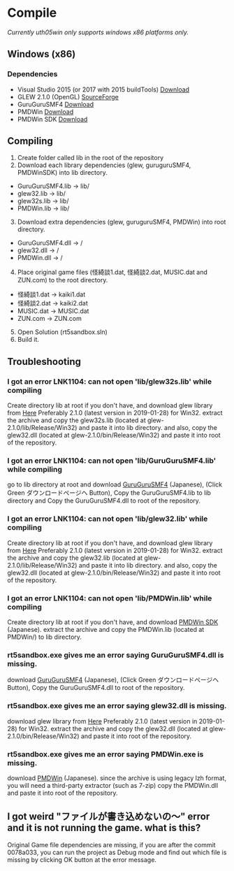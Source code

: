 # Compile
*Currently uth05win only supports windows x86 platforms only.* 
  
## Windows (x86)
### Dependencies
* Visual Studio 2015 (or 2017 with 2015 buildTools) [Download](https://visualstudio.com)
* GLEW 2.1.0 (OpenGL) [SourceForge](https://glew.sourceforge.net)
* GuruGuruSMF4 [Download](https://www.vector.co.jp/soft/dl/win95/prog/se302066.html)
* PMDWin [Download](http://c60.la.coocan.jp/)
* PMDWin SDK [Download](http://c60.la.coocan.jp/)

## Compiling
1. Create folder called lib in the root of the repository
2. Download each library dependencies (glew, guruguruSMF4, PMDWinSDK) into lib directory.
  * GuruGuruSMF4.lib -> lib/
  * glew32.lib -> lib/
  * glew32s.lib -> lib/
  * PMDWin.lib -> lib/
3. Download extra dependencies (glew, guruguruSMF4, PMDWin) into root directory.
  * GuruGuruSMF4.dll -> /
  * glew32.dll -> /
  * PMDWin.dll -> /
4. Place original game files (怪綺談1.dat, 怪綺談2.dat, MUSIC.dat and ZUN.com) to the root directory.
  * 怪綺談1.dat -> kaiki1.dat
  * 怪綺談2.dat -> kaiki2.dat
  * MUSIC.dat -> MUSIC.dat
  * ZUN.com -> ZUN.com
5. Open Solution (rt5sandbox.sln)
6. Build it.

## Troubleshooting

### I got an error LNK1104: can not open 'lib/glew32s.lib' while compiling
Create directory lib at root if you don't have, and download glew library from [Here](http://glew.sourceforge.net/) Preferably 2.1.0 (latest version in 2019-01-28) for Win32. extract the archive and copy the glew32s.lib (located at glew-2.1.0/lib/Release/Win32) and paste it into lib directory. and also, copy the glew32.dll (located at glew-2.1.0/bin/Release/Win32) and paste it into root of the repository.

### I got an error LNK1104: can not open 'lib/GuruGuruSMF4.lib' while compiling
go to lib directory at root and download [GuruGuruSMF4]( https://www.vector.co.jp/soft/dl/win95/prog/se302066.html) (Japanese), (Click Green ダウンロードページヘ Button), Copy the GuruGuruSMF4.lib to lib directory and Copy the GuruGuruSMF4.dll to root of the repository.

### I got an error LNK1104: can not open 'lib/glew32.lib' while compiling
Create directory lib at root if you don't have, and download glew library from [Here](http://glew.sourceforge.net/) Preferably 2.1.0 (latest version in 2019-01-28) for Win32. extract the archive and copy the glew32.lib (located at glew-2.1.0/lib/Release/Win32) and paste it into lib directory. and also, copy the glew32.dll (located at glew-2.1.0/bin/Release/Win32) and paste it into root of the repository.

### I got an error LNK1104: can not open 'lib/PMDWin.lib' while compiling
Create directory lib at root if you don't have, and download [PMDWin SDK](http://c60.la.coocan.jp/) (Japanese). extract the archive and copy the PMDWin.lib (located at PMDWin/) to lib directory.

### rt5sandbox.exe gives me an error saying GuruGuruSMF4.dll is missing.
download [GuruGuruSMF4]( https://www.vector.co.jp/soft/dl/win95/prog/se302066.html) (Japanese), (Click Green ダウンロードページヘ Button), Copy the GuruGuruSMF4.dll to root of the repository.

### rt5sandbox.exe gives me an error saying glew32.dll is missing.
download glew library from [Here](http://glew.sourceforge.net/) Preferably 2.1.0 (latest version in 2019-01-28) for Win32. extract the archive and copy the glew32.dll (located at glew-2.1.0/bin/Release/Win32) and paste it into root of the repository.

### rt5sandbox.exe gives me an error saying PMDWin.exe is missing.
download [PMDWin](http://c60.la.coocan.jp/) (Japanese). since the archive is using legacy lzh format, you will need a third-party extractor (such as 7-zip) copy the PMDWin.dll and paste it into root of the repository.

## I got weird "ファイルが書き込めないの～" error and it is not running the game. what is this?
Original Game file dependencies are missing, if you are after the commit 0078a033, you can run the project as Debug mode and find out which file is missing by clicking OK button at the error message.